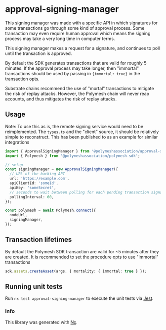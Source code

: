 # approval-signing-manager

This signing manager was made with a specific API in which signatures for some transactions go through some kind of approval process. Some transaction may even require human approval which means the signing process may take a very long time in computer terms.

This signing manager makes a request for a signature, and continues to poll until the transaction is approved.

By default the SDK generates transactions that are valid for roughly 5 minutes. If the approval process may take longer, then "immortal" transactions should be used by passing in `{immortal: true}` in the transaction opts.

Substrate chains recommend the use of "mortal" transactions to mitigate the risk of replay attacks. However, the Polymesh chain will never reap accounts, and thus mitigates the risk of replay attacks.

## Usage

Note: To use this as is, the remote signing service would need to be reimplemented. The `types.ts` and the "client" source, it should be relatively simple to reconstruct. This has been published to as an example for similar integrations

```ts
import { ApprovalSigningManager } from '@polymeshassociation/approval-signing-manager';
import { Polymesh } from '@polymeshassociation/polymesh-sdk';

// setup
const signingManager = new ApprovalSigningManager({
  // URL of the backing API
  url: 'https://example.com',
  apiClientId: 'someId',
  apiKey: 'someSecret',
  // seconds to wait between polling for each pending transaction signature
  pollingInterval: 60,
});

const polymesh = await Polymesh.connect({
  nodeUrl,
  signingManager,
});
```

## Transaction lifetimes

By default the Polymesh SDK transaction are valid for ~5 minutes after they are created. It is recommended to set the procedure opts to use "immortal" transactions

```ts
sdk.assets.createAsset(args, { mortality: { immortal: true } });
```

## Running unit tests

Run `nx test approval-signing-manager` to execute the unit tests via [Jest](https://jestjs.io).

### Info

This library was generated with [Nx](https://nx.dev).
